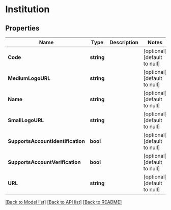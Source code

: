 # Institution

## Properties
Name | Type | Description | Notes
------------ | ------------- | ------------- | -------------
**Code** | **string** |  | [optional] [default to null]
**MediumLogoURL** | **string** |  | [optional] [default to null]
**Name** | **string** |  | [optional] [default to null]
**SmallLogoURL** | **string** |  | [optional] [default to null]
**SupportsAccountIdentification** | **bool** |  | [optional] [default to null]
**SupportsAccountVerification** | **bool** |  | [optional] [default to null]
**URL** | **string** |  | [optional] [default to null]

[[Back to Model list]](../README.md#documentation-for-models) [[Back to API list]](../README.md#documentation-for-api-endpoints) [[Back to README]](../README.md)


